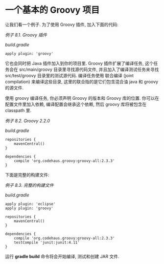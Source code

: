 # 一个基本的 Groovy 项目

让我们看一个例子. 为了使用 Groovy 插件, 加入下面的代码:

*例子 8.1. Groovy 插件*

*build.gradle*

    apply plugin: 'groovy'

它也会同时把 Java 插件加入到你的项目里. Groovy 插件扩展了编译任务, 这个任务会在 src/main/groovy 目录里寻找源代码文件, 并且加入了编译测试任务来寻找 src/test/groovy 目录里的测试源代码. 编译任务使用 联合编译 (joint compilation) 来编译这些目录, 这里的联合指的是它们包含混合油 java 和 groovy 的源文件.

使用 groovy 编译任务, 你必须声明 Groovy 的版本和 Groovy 库的位置. 你可以在配置文件里加入依赖, 编译配置会继承这个依赖, 然后 groovy 库将被包含在 classpath 里.

*例子 8.2. Groovy 2.2.0*

*build.gradle*

    repositories {
        mavenCentral()
    }

    dependencies {
        compile 'org.codehaus.groovy:groovy-all:2.3.3'
    }

下面是完整的构建文件:

*例子 8.3. 完整的构建文件*

*build.gradle*

    apply plugin: 'eclipse'
    apply plugin: 'groovy'

    repositories {
        mavenCentral()
    }

    dependencies {
        compile 'org.codehaus.groovy:groovy-all:2.3.3'
        testCompile 'junit:junit:4.11'
    }

运行 **gradle build** 命令将会开始编译, 测试和创建 JAR 文件.
